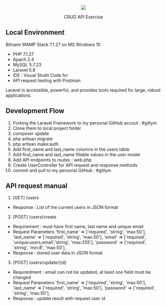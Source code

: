 <p align="center"><img src="https://laravel.com/assets/img/components/logo-laravel.svg"></p>

<p align="center">
CRUD API Exercise
</p>

## Local Environment
Bitnami WAMP Stack 7.1.27 on MS Windows 10
  - PHP 7.1.27
  - Apach 2.4
  - MySQL 5.7.23
  - Laravel 5.8
  - IDE : Visual Studit Code for 
  - API request testing with Postman

Laravel is accessible, powerful, and provides tools required for large, robust applications.

## Development Flow
1. Forking the Laravel Framework to my personal GitHub accout : #gitlym
2. Clone them to local project folder
3. composer update
4. php artisan migrate
5. php artisan make:auth
6. Add first_name and last_name columns in the users table
7. Add first_name and last_name fillable values in the user model
8. Add API endpoints to routes : web.php
9. Create UserController for API request and response methods
10. commit and pull to my personal GitHub : #gitlym

## API request manual
1. [GET] /users
  - Response : List of the current users in JSON format

2. [POST] /users/create
  - Requirement : must have first name, last name and unique email
  - Request Parameters
	'first_name' => ['required', 'string', 'max:50'],
            'last_name' => ['required', 'string', 'max:50'],
            'email' => ['required', 'unique:users,email','string', 'max:255'],
            'password' => ['required', 'string', 'min:8', 'max:50'],
  - Response : stored user data in JSON format

3. [POST] /users/update/{id}
  - Requiredment : email can not be updated, at least one field must be changed
  - Request Parameters
	'first_name' => ['required', 'string', 'max:50'],
            'last_name' => ['required', 'string', 'max:50'],
            'password' => ['required', 'string', 'max:50'],
  - Response : update result with request user id
